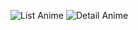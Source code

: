 ![List Anime](https://github.com/user-attachments/assets/7f7e40e9-020b-47c5-9ae3-175bb95afde8)
![Detail Anime](https://github.com/user-attachments/assets/8e86199c-0e0c-41fe-8593-a87ad4548a48)
